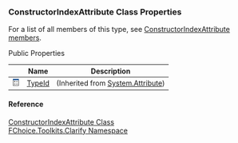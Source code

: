 ﻿### ConstructorIndexAttribute Class Properties

For a list of all members of this type, see [ConstructorIndexAttribute members](FChoice.Toolkits.Clarify~FChoice.Toolkits.Clarify.ConstructorIndexAttribute_members.md).

Public Properties

|   | Name | Description |
| --- | --- | --- |
| ![Public Property](dotnetimages/publicProperty.png) | [TypeId](#) | (Inherited from [System.Attribute](#)) |





#### Reference

[ConstructorIndexAttribute Class](FChoice.Toolkits.Clarify~FChoice.Toolkits.Clarify.ConstructorIndexAttribute.md)  
[FChoice.Toolkits.Clarify Namespace](FChoice.Toolkits.Clarify~FChoice.Toolkits.Clarify_namespace.md)